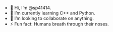 - 👋 Hi, I’m @sp41414.
- 🌱 I’m currently learning C++ and Python.
- 💞️ I’m looking to collaborate on anything.
- ⚡ Fun fact: Humans breath through their noses.
